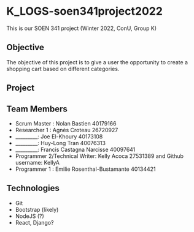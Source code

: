 # K_LOGS-soen341project2022

This is our SOEN 341 project (Winter 2022, ConU, Group K)

## Objective

The objective of this project is to give a user the opportunity to create a shopping cart based on different categories. 

## Project

## Team Members

* Scrum Master : Nolan Bastien 40179166  
* Researcher 1 : Agnès Croteau 26720927  
* _________: Joe El-Khoury 40173108
* _________: Huy-Long Tran 40076313
* _________: Francis Castagna Narcisse 40097641
* Programmer 2/Technical Writer: Kelly Acoca 27531389 and Github username: KellyA
* Programmer 1 : Emilie Rosenthal-Bustamante 40134421

## Technologies

* Git
* Bootstrap (likely)
* NodeJS (?)
* React, Django?
